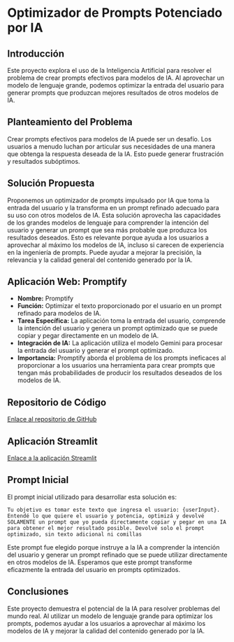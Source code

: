 # Optimizador de Prompts Potenciado por IA

## Introducción

Este proyecto explora el uso de la Inteligencia Artificial para resolver el problema de crear prompts efectivos para modelos de IA. Al aprovechar un modelo de lenguaje grande, podemos optimizar la entrada del usuario para generar prompts que produzcan mejores resultados de otros modelos de IA.

## Planteamiento del Problema

Crear prompts efectivos para modelos de IA puede ser un desafío. Los usuarios a menudo luchan por articular sus necesidades de una manera que obtenga la respuesta deseada de la IA. Esto puede generar frustración y resultados subóptimos.

## Solución Propuesta

Proponemos un optimizador de prompts impulsado por IA que toma la entrada del usuario y la transforma en un prompt refinado adecuado para su uso con otros modelos de IA. Esta solución aprovecha las capacidades de los grandes modelos de lenguaje para comprender la intención del usuario y generar un prompt que sea más probable que produzca los resultados deseados. Esto es relevante porque ayuda a los usuarios a aprovechar al máximo los modelos de IA, incluso si carecen de experiencia en la ingeniería de prompts. Puede ayudar a mejorar la precisión, la relevancia y la calidad general del contenido generado por la IA.

## Aplicación Web: Promptify

*   **Nombre:** Promptify
*   **Función:** Optimizar el texto proporcionado por el usuario en un prompt refinado para modelos de IA.
*   **Tarea Específica:** La aplicación toma la entrada del usuario, comprende la intención del usuario y genera un prompt optimizado que se puede copiar y pegar directamente en un modelo de IA.
*   **Integración de IA:** La aplicación utiliza el modelo Gemini para procesar la entrada del usuario y generar el prompt optimizado.
*   **Importancia:** Promptify aborda el problema de los prompts ineficaces al proporcionar a los usuarios una herramienta para crear prompts que tengan más probabilidades de producir los resultados deseados de los modelos de IA.

## Repositorio de Código

[Enlace al repositorio de GitHub](https://github.com/your-username/your-repository)

## Aplicación Streamlit

[Enlace a la aplicación Streamlit](https://your-streamlit-app.streamlit.app)

## Prompt Inicial

El prompt inicial utilizado para desarrollar esta solución es:

```
Tu objetivo es tomar este texto que ingresa el usuario: {userInput}. Entendé lo que quiere el usuario y potencia, optimizá y devolvé SOLAMENTE un prompt que yo pueda directamente copiar y pegar en una IA para obtener el mejor resultado posible. Devolvé solo el prompt optimizado, sin texto adicional ni comillas
```

Este prompt fue elegido porque instruye a la IA a comprender la intención del usuario y generar un prompt refinado que se puede utilizar directamente en otros modelos de IA. Esperamos que este prompt transforme eficazmente la entrada del usuario en prompts optimizados.

## Conclusiones

Este proyecto demuestra el potencial de la IA para resolver problemas del mundo real. Al utilizar un modelo de lenguaje grande para optimizar los prompts, podemos ayudar a los usuarios a aprovechar al máximo los modelos de IA y mejorar la calidad del contenido generado por la IA.